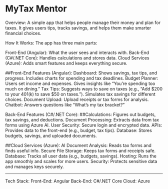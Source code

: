 # MyTax Mentor

Overview:
A simple app that helps people manage their money and plan for taxes. It gives users tips, tracks savings, and helps them make smarter financial choices.

How It Works:
The app has three main parts:

Front-End (Angular): What the user sees and interacts with.
Back-End (C#/.NET Core): Handles calculations and stores data.
Cloud Services (Azure): Adds smart features and keeps everything secure.

##Front-End Features (Angular):
Dashboard:
Shows savings, tax tips, and progress.
Includes charts for spending and tax deadlines.
Budget Planner:
Users set income and expenses.
Gives insights like “You’re spending too much on dining.”
Tax Tips:
Suggests ways to save on taxes (e.g., “Add $200 to your 401(k) to save $50 on taxes.”).
Simulates tax savings for different choices.
Document Upload:
Upload receipts or tax forms for analysis.
Chatbot:
Answers questions like “What’s my tax bracket?”

Back-End Features (C#/.NET Core):
##Calculations:
Figures out budgets, tax savings, and deductions.
Document Processing:
Extracts data from tax forms using Azure AI.
User Security:
Secure login and encrypted data.
APIs:
Provides data to the front-end (e.g., budget, tax tips).
Database:
Stores budgets, savings, and uploaded documents.

##Cloud Services (Azure):
AI Document Analysis: Reads tax forms and finds useful info.
Secure File Storage: Keeps tax forms and receipts safe.
Database: Tracks all user data (e.g., budgets, savings).
Hosting: Runs the app smoothly and scales for more users.
Security: Protects sensitive data and manages keys securely.

---------------------------------------------------------------------------------------------------------------------------------------
Tech Stack:
Front-End: Angular
Back-End: C#/.NET Core
Cloud: Azure
